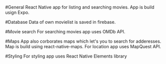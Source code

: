#General
React Native app for listing and searching movies. App is build usign Expo.

#Database
Data of own movielist is saved in firebase. 

#Movie search
For searching movies app uses OMDb API.

#Maps
App also corborates maps which let's you to search for adderesses. Map is build using react-native-maps. 
For location app uses MapQuest API.

#Styling
For styling app uses React Native Elements library
